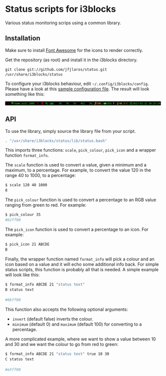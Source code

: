 # Status scripts for i3blocks
Various status monitoring scrips using a common library.

## Installation
Make sure to install [Font Awesome](http://fontawesome.io/) for the icons to
render correctly.

Get the repository (as root) and install it in the i3blocks directory.

    git clone git://github.com/jfjlaros/status.git /usr/share/i3blocks/status

To configure your i3blocks behaviour, edit `~/.config/i3blocks/config`. Please
have a look at this [sample configuration file](i3blocks_config.sample). The
result will look something like this:

![status bar](bar.png)

## API
To use the library, simply source the library file from your script.

```bash
. "/usr/share/i3blocks/status/lib/status.bash"
```

This imports three functions: `scale`, `pick_colour`, `pick_icon` and a wrapper
function `format_info`.

The `scale` function is used to convert a value, given a minimum and a maximum,
to a percentage. For example, to convert the value 120 in the range 40 to 1000,
to a percentage:

```bash
$ scale 120 40 1000
8
```

The `pick_colour` function is used to convert a percentage to an RGB value
ranging from green to red. For example:

```bash
$ pick_colour 35
#b2ff00
```

The `pick_icon` function is used to convert a percentage to an icon. For
example:

```bash
$ pick_icon 21 ABCDE
B
```

Finally, the wrapper function named `format_info` will pick a colour and an
icon based on a value and it will echo some additional info back. For simple
status scripts, this function is probably all that is needed. A simple example
will look like this:

```bash
$ format_info ABCDE 21 "status text"
B status text

#6bff00
```

This function also accepts the following optional arguments:

- `invert` (default false) inverts the colour.
- `minimum` (default 0) and `maximum` (default 100) for converting to a
  percentage.

A more complicated example, where we want to show a value between 10 and 30 and
we want the colour to go from red to green:

```bash
$ format_info ABCDE 21 "status text" true 10 30
C status text

#e5ff00
```
